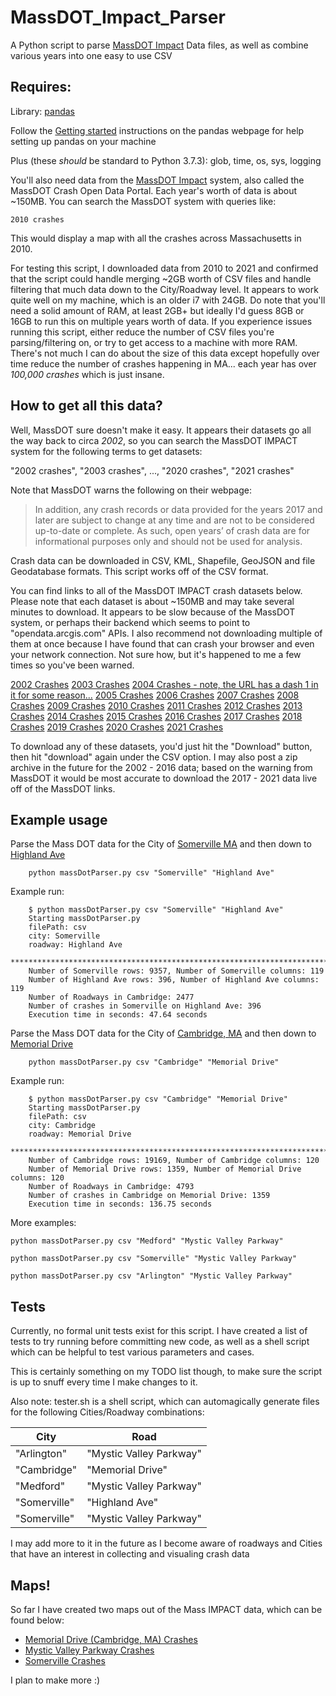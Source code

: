 # MassDOT_Impact_Parser
A Python script to parse [MassDOT Impact](https://massdot-impact-crashes-vhb.opendata.arcgis.com/) 
Data files, as well as combine various years into one easy to use CSV

## Requires:
Library: [pandas](https://pandas.pydata.org/)

Follow the [Getting started](https://pandas.pydata.org/getting_started.html)
instructions on the pandas webpage for help setting up pandas on your machine

Plus (these _should_ be standard to Python 3.7.3): glob, time, os, sys, logging

You'll also need data from the [MassDOT Impact](https://massdot-impact-crashes-vhb.opendata.arcgis.com/)
system, also called the MassDOT Crash Open Data Portal. Each year's worth of data
is about ~150MB. You can search the MassDOT system with queries like:

```
2010 crashes
```

This would display a map with all the crashes across Massachusetts in 2010.

For testing this script, I downloaded data from 2010 to 2021 and confirmed that
the script could handle merging ~2GB worth of CSV files and handle filtering that
much data down to the City/Roadway level. It appears to work quite well on my machine,
which is an older i7 with 24GB. Do note that you'll need a solid amount of RAM,
at least 2GB+ but ideally I'd guess 8GB or 16GB to run this on multiple years worth
of data. If you experience issues running this script, either reduce the number
of CSV files you're parsing/filtering on, or try to get access to a machine with
more RAM. There's not much I can do about the size of this data except hopefully
over time reduce the number of crashes happening in MA... each year has over
_100,000 crashes_ which is just insane.

## How to get all this data?

Well, MassDOT sure doesn't make it easy. It appears their datasets go all the way
back to circa _2002_, so you can search the MassDOT IMPACT system for the following
terms to get datasets:

"2002 crashes", "2003 crashes", ..., "2020 crashes", "2021 crashes"

Note that MassDOT warns the following on their webpage:

> In addition, any crash records or data provided for the years 2017 and later 
> are subject to change at any time and are not to be considered up-to-date or 
> complete. As such, open years’ of crash data are for informational purposes only 
> and should not be used for analysis.

Crash data can be downloaded in CSV, KML, Shapefile, GeoJSON and file Geodatabase
formats. This script works off of the CSV format.

You can find links to all of the MassDOT IMPACT crash datasets below. Please note
that each dataset is about ~150MB and may take several minutes to download. It appears
to be slow because of the MassDOT system, or perhaps their backend which seems to point
to "opendata.arcgis.com" APIs. I also recommend not downloading multiple of them at
once because I have found that can crash your browser and even your network connection.
Not sure how, but it's happened to me a few times so you've been warned.

[2002 Crashes](https://massdot-impact-crashes-vhb.opendata.arcgis.com/datasets/MassDOT::2002-crashes/about)
[2003 Crashes](https://massdot-impact-crashes-vhb.opendata.arcgis.com/datasets/MassDOT::2003-crashes/about)
[2004 Crashes - note, the URL has a dash 1 in it for some reason...](https://massdot-impact-crashes-vhb.opendata.arcgis.com/datasets/MassDOT::2004-crashes-1/about)
[2005 Crashes](https://massdot-impact-crashes-vhb.opendata.arcgis.com/datasets/MassDOT::2005-crashes/about)
[2006 Crashes](https://massdot-impact-crashes-vhb.opendata.arcgis.com/datasets/MassDOT::2006-crashes/about)
[2007 Crashes](https://massdot-impact-crashes-vhb.opendata.arcgis.com/datasets/MassDOT::2007-crashes/about)
[2008 Crashes](https://massdot-impact-crashes-vhb.opendata.arcgis.com/datasets/MassDOT::2008-crashes/about)
[2009 Crashes](https://massdot-impact-crashes-vhb.opendata.arcgis.com/datasets/MassDOT::2009-crashes/about)
[2010 Crashes](https://massdot-impact-crashes-vhb.opendata.arcgis.com/datasets/MassDOT::2010-crashes/about)
[2011 Crashes](https://massdot-impact-crashes-vhb.opendata.arcgis.com/datasets/MassDOT::2011-crashes/about)
[2012 Crashes](https://massdot-impact-crashes-vhb.opendata.arcgis.com/datasets/MassDOT::2012-crashes/about)
[2013 Crashes](https://massdot-impact-crashes-vhb.opendata.arcgis.com/datasets/MassDOT::2013-crashes/about)
[2014 Crashes](https://massdot-impact-crashes-vhb.opendata.arcgis.com/datasets/MassDOT::2014-crashes/about)
[2015 Crashes](https://massdot-impact-crashes-vhb.opendata.arcgis.com/datasets/MassDOT::2015-crashes/about)
[2016 Crashes](https://massdot-impact-crashes-vhb.opendata.arcgis.com/datasets/MassDOT::2016-crashes/about)
[2017 Crashes](https://massdot-impact-crashes-vhb.opendata.arcgis.com/datasets/MassDOT::2017-crashes/about)
[2018 Crashes](https://massdot-impact-crashes-vhb.opendata.arcgis.com/datasets/MassDOT::2018-crashes/about)
[2019 Crashes](https://massdot-impact-crashes-vhb.opendata.arcgis.com/datasets/MassDOT::2019-crashes/about)
[2020 Crashes](https://massdot-impact-crashes-vhb.opendata.arcgis.com/datasets/MassDOT::2020-crashes/about)
[2021 Crashes](https://massdot-impact-crashes-vhb.opendata.arcgis.com/datasets/MassDOT::2021-crashes/about)

To download any of these datasets, you'd just hit the "Download" button, then
hit "download" again under the CSV option. I may also post a zip archive in the 
future for the 2002 - 2016 data; based on the warning from MassDOT it would be most
accurate to download the 2017 - 2021 data live off of the MassDOT links.

## Example usage

Parse the Mass DOT data for the City of [Somerville MA](https://en.wikipedia.org/wiki/Somerville,_Massachusetts) 
and then down to [Highland Ave](https://www.google.com/search?q=highland+ave+somerville)
```
	python massDotParser.py csv "Somerville" "Highland Ave"
```

Example run:
```
	$ python massDotParser.py csv "Somerville" "Highland Ave"
	Starting massDotParser.py
	filePath: csv
	city: Somerville
	roadway: Highland Ave
	******************************************************************************
	Number of Somerville rows: 9357, Number of Somerville columns: 119
	Number of Highland Ave rows: 396, Number of Highland Ave columns: 119
	Number of Roadways in Cambridge: 2477
	Number of crashes in Somerville on Highland Ave: 396
	Execution time in seconds: 47.64 seconds
```

Parse the Mass DOT data for the City of [Cambridge, MA](https://en.wikipedia.org/wiki/Cambridge,_Massachusetts) and then down to [Memorial Drive](https://www.google.com/search?q=memorial+drive+cambridge+ma)
```
	python massDotParser.py csv "Cambridge" "Memorial Drive"
```

Example run:
```
	$ python massDotParser.py csv "Cambridge" "Memorial Drive"
	Starting massDotParser.py
	filePath: csv
	city: Cambridge
	roadway: Memorial Drive
	******************************************************************************
	Number of Cambridge rows: 19169, Number of Cambridge columns: 120
	Number of Memorial Drive rows: 1359, Number of Memorial Drive columns: 120
	Number of Roadways in Cambridge: 4793
	Number of crashes in Cambridge on Memorial Drive: 1359
	Execution time in seconds: 136.75 seconds
```

More examples:

```python massDotParser.py csv "Medford" "Mystic Valley Parkway"```

```python massDotParser.py csv "Somerville" "Mystic Valley Parkway"```

```python massDotParser.py csv "Arlington" "Mystic Valley Parkway"```

## Tests

Currently, no formal unit tests exist for this script. I have created a list
of tests to try running before committing new code, as well as a shell script
which can be helpful to test various parameters and cases.

This is certainly something on my TODO list though, to make sure the script
is up to snuff every time I make changes to it.

Also note: tester.sh is a shell script, which can automagically generate files
for the following Cities/Roadway combinations:

| City        | Road                    |
|-------------|-------------------------|
|"Arlington"  | "Mystic Valley Parkway" |
|"Cambridge"  | "Memorial Drive"        |
|"Medford"    | "Mystic Valley Parkway" |
|"Somerville" | "Highland Ave"          |
|"Somerville" | "Mystic Valley Parkway" |

I may add more to it in the future as I become aware of roadways and Cities that
have an interest in collecting and visualing crash data

## Maps!

So far I have created two maps out of the Mass IMPACT data, which can be found below:

* [Memorial Drive (Cambridge, MA) Crashes](https://arcg.is/1nubXi)
* [Mystic Valley Parkway Crashes](https://arcg.is/nP9mP)
* [Somerville Crashes](https://arcg.is/0iKyH5)

I plan to make more :)
